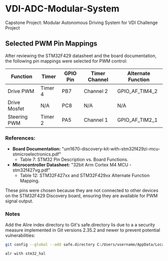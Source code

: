 # VDI-ADC-Modular-System
Capstone Project: Modular Autonomous Driving System for VDI Challenge Project 

## Selected PWM Pin Mappings

After reviewing the STM32F429 datasheet and the board documentation, the following pin mappings were selected for PWM control:

| Function  | Timer   | GPIO Pin | Timer Channel | Alternate Function |
|-----------|--------|----------|---------------|---------------------|
| Drive PWM | Timer 4 | PB7      | Channel 2     | GPIO_AF_TIM4_2     |
| Drive Mosfet | N/A | PC8      | N/A     | N/A     |
| Steering PWM | Timer 2 | PA5      | Channel 1     | GPIO_AF_TIM2_1     |



### References:
- **Board Documentation:** "um1670-discovery-kit-with-stm32f429zi-mcu-stmicroelectronics.pdf"  
  - Table 7: STM32 Pin Description vs. Board Functions.
- **Microcontroller Datasheet:** "32bit Arm Cortex M4 MCU - stm32f427vg.pdf"  
  - Table 12: STM32F427xx and STM32F429xx Alternate Function Mapping.

These pins were chosen because they are not connected to other devices on the STM32F429 Discovery board, ensuring they are available for PWM signal output.

### Notes

Add the Alire index directory to Git's safe.directory lis due to a a security measure implemented in Git versions 2.35.2 and newer to prevent potential vulnerabilities:

```bash
git config --global --add safe.directory C:/Users/username/AppData/Local/alire/settings/indexes/community/repo
```

```bash
alr with stm32_hal
```